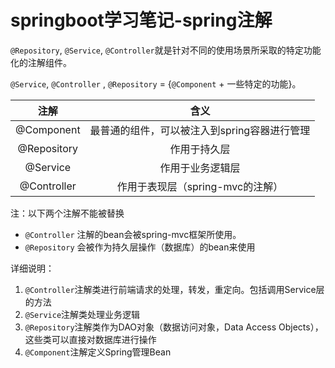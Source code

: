 # springboot学习笔记-spring注解

`@Repository`, `@Service`, `@Controller`就是针对不同的使用场景所采取的特定功能化的注解组件。

`@Service`, `@Controller` , `@Repository` = {`@Component` + 一些特定的功能}。

|     注解      |            含义             |
| :---------: | :-----------------------: |
| @Component  | 最普通的组件，可以被注入到spring容器进行管理 |
| @Repository |          作用于持久层           |
|  @Service   |         作用于业务逻辑层          |
| @Controller |   作用于表现层（spring-mvc的注解）   |

注：以下两个注解不能被替换

- `@Controller` 注解的bean会被spring-mvc框架所使用。 
- `@Repository` 会被作为持久层操作（数据库）的bean来使用 

详细说明：

1. `@Controller`注解类进行前端请求的处理，转发，重定向。包括调用Service层的方法 
2. `@Service`注解类处理业务逻辑 
3. `@Repository`注解类作为DAO对象（数据访问对象，Data Access Objects），这些类可以直接对数据库进行操作 
4. `@Component`注解定义Spring管理Bean













